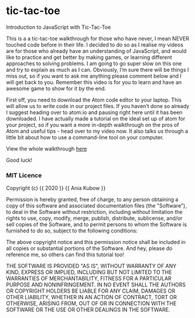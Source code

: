 # tic-tac-toe
Introduction to JavaScript with Tic-Tac-Toe

This is a a tic-tac-toe walkthrough for those who have never, I mean NEVER touched code before in their life. I decided to do so as I realise my videos are for those who already have an understanding of JavaScript, and would like to practice and get better by making games, or learning different approaches to solving problems. I am going to go super slow on this one and try to explain as much as I can. Obviously, I’m sure there will be things I miss out, so if you want to ask me anything please comment below and I will get back to you. Remember this video is for you to learn and have an awesome game to show for it by the end.


First off, you need to download the Atom code editor to your laptop. This will allow us to write code in our project files. If you haven’t done so already I suggest heading over to atom.io and pausing right here until it has been downloaded. I have actually made a tutorial on the ideal set up of atom for your project, so if you want a more in-depth walkthrough on the pros of Atom and useful tips - head over to my video now. It also talks us through a little bit about how to use a command-line tool on your computer.

View the whole walkthrough [here](https://www.youtube.com/watch?v=2UR8gSnRU28)

Good luck!


### MIT Licence

Copyright (c) {{ 2020 }} {{ Ania Kubow }}

Permission is hereby granted, free of charge, to any person obtaining a copy
of this software and associated documentation files (the "Software"), to deal
in the Software without restriction, including without limitation the rights
to use, copy, modify, merge, publish, distribute, sublicense, and/or sell
copies of the Software, and to permit persons to whom the Software is
furnished to do so, subject to the following conditions:

The above copyright notice and this permission notice shall be included in all
copies or substantial portions of the Software. And hey, please do reference me,
so others can find this tutorial too!

THE SOFTWARE IS PROVIDED "AS IS", WITHOUT WARRANTY OF ANY KIND,
EXPRESS OR IMPLIED, INCLUDING BUT NOT LIMITED TO THE WARRANTIES OF
MERCHANTABILITY, FITNESS FOR A PARTICULAR PURPOSE AND NONINFRINGEMENT.
IN NO EVENT SHALL THE AUTHORS OR COPYRIGHT HOLDERS BE LIABLE FOR ANY CLAIM,
DAMAGES OR OTHER LIABILITY, WHETHER IN AN ACTION OF CONTRACT, TORT OR
OTHERWISE, ARISING FROM, OUT OF OR IN CONNECTION WITH THE SOFTWARE OR THE USE
OR OTHER DEALINGS IN THE SOFTWARE.
